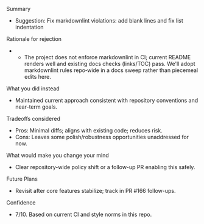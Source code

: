 Summary
- Suggestion: Fix markdownlint violations: add blank lines and fix list indentation

Rationale for rejection
- - The project does not enforce markdownlint in CI; current README renders well and existing docs checks (links/TOC) pass. We'll adopt markdownlint rules repo‑wide in a docs sweep rather than piecemeal edits here.

What you did instead
- Maintained current approach consistent with repository conventions and near-term goals.

Tradeoffs considered
- Pros: Minimal diffs; aligns with existing code; reduces risk.
- Cons: Leaves some polish/robustness opportunities unaddressed for now.

What would make you change your mind
- Clear repository-wide policy shift or a follow-up PR enabling this safely.

Future Plans
- Revisit after core features stabilize; track in PR #166 follow-ups.

Confidence
- 7/10. Based on current CI and style norms in this repo.
